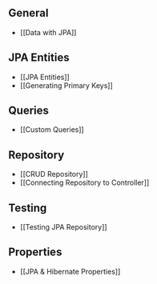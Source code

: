## General
- [[Data with JPA]]

## JPA Entities
- [[JPA Entities]]
-  [[Generating Primary Keys]]

## Queries
- [[Custom Queries]]

## Repository
- [[CRUD Repository]]
- [[Connecting Repository to Controller]]

## Testing
- [[Testing JPA Repository]]

## Properties
- [[JPA & Hibernate Properties]]

